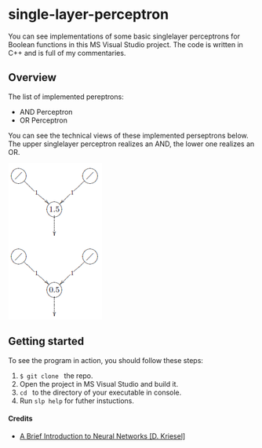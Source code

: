 # single-layer-perceptron

You can see implementations of some basic singlelayer perceptrons for Boolean functions in this MS Visual Studio project. The code is written in C++ and is full of my commentaries.

## Overview

The list of implemented pereptrons:
 * AND Perceptron
 * OR Perceptron

You can see the technical views of these implemented perseptrons below. The upper singlelayer perceptron realizes an AND, the lower one realizes an OR.

![ScreenShot](/Screenshots/SLP.png)

## Getting started

To see the program in action, you should follow these steps:
1. `$ git clone ` the repo.
2. Open the project in MS Visual Studio and build it.
3. `cd ` to the directory of your executable in console.
4. Run `slp help` for futher instuctions.

#### Credits

 * [A Brief Introduction to Neural Networks [D. Kriesel]](http://www.dkriesel.com/en/science/neural_networks)